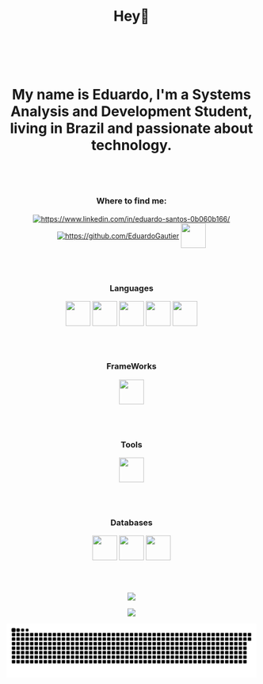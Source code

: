 <h1 align="center"> Hey🤙

 <br></br>

 My name is Eduardo, I'm a Systems Analysis and Development Student, living in Brazil and passionate about technology.</h1>


### [](https://github.com/EduardoGautier#where-to-find-me)
<br></br>

<h3 align="center">Where to find me:</h3>


<p align="center">
 <a href="https://www.linkedin.com/in/eduardo-santos-0b060b166/" target="blank"><img align="center" src="https://cdn.jsdelivr.net/npm/simple-icons@3.0.1/icons/linkedin.svg"  alt="https://www.linkedin.com/in/eduardo-santos-0b060b166/" height="50" width="50" /></a>
 <a href="https://github.com/EduardoGautier" target="blank"><img align="center" src="https://cdn.jsdelivr.net/npm/simple-icons@3.0.1/icons/github.svg"  alt="https://github.com/EduardoGautier" height="50" width="50" /></a>
  <a href="mailto:duduchn2011@gmail.com" target="blank"><img align="center" src="https://cdn.jsdelivr.net/npm/simple-icons@3.0.1/icons/gmail.svg"  height="50" width="50" /></a>
 
 
 
 <br></br>
 
 <div align="center">
 <h3 align="center">Languages</h3>
 <img align="center" src="https://cdn.jsdelivr.net/npm/simple-icons@3.0.1/icons/java.svg"  height="50" width="50" /></a>
 <img align="center" src="https://cdn.jsdelivr.net/npm/simple-icons@3.0.1/icons/javascript.svg" height="50" width="50" /></a>
 <img align="center" src="https://cdn.jsdelivr.net/npm/simple-icons@3.0.1/icons/typescript.svg"  height="50" width="50" /></a>
  <img align="center" src="https://cdn.jsdelivr.net/npm/simple-icons@3.0.1/icons/html5.svg"  height="50" width="50" /></a>
 <img align="center" src="https://cdn.jsdelivr.net/npm/simple-icons@3.0.1/icons/css3.svg"  height="50" width="50" /></a>
 
 <br></br>
 
 <div align="center">
 <h3 align="center">FrameWorks</h3>
 <img align="center" src="https://cdn.jsdelivr.net/npm/simple-icons@3.0.1/icons/spring.svg"  height="50" width="50" /></a>
 
 <br></br>
 
 <div align="center">
 <h3 align="center">Tools</h3>
 <img align="center" src="https://cdn.jsdelivr.net/npm/simple-icons@3.0.1/icons/git.svg"  height="50" width="50" /></a>
 
 <br></br>
 
  <div align="center">
 <h3 align="center">Databases</h3>
 <img align="center" src="https://cdn.jsdelivr.net/npm/simple-icons@3.0.1/icons/mysql.svg"  height="50" width="50" /></a>
 <img align="center" src="https://cdn.jsdelivr.net/npm/simple-icons@3.0.1/icons/postgresql.svg"  height="50" width="50" /></a>
  <img align="center" src="https://cdn.jsdelivr.net/npm/simple-icons@3.0.1/icons/mongodb.svg"  height="50" width="50" /></a>
 

<br></br>

 

<div align="center">
<p><img align="center" src="https://github-readme-stats.vercel.app/api/top-langs?username=EduardoGautier&show_icons=true&locale=en&layout=compact&theme=dark"/></p>
 
<p><img align="center" src="https://github-readme-stats.vercel.app/api?username=EduardoGautier&show_icons=true&locale=en&theme=dark"/></p>


![Snake animation](https://github.com/EduardoGautier/EduardoGautier/blob/output/github-contribution-grid-snake.svg)
</div>


